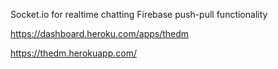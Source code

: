 Socket.io for realtime chatting
Firebase push-pull functionality 

https://dashboard.heroku.com/apps/thedm

https://thedm.herokuapp.com/
